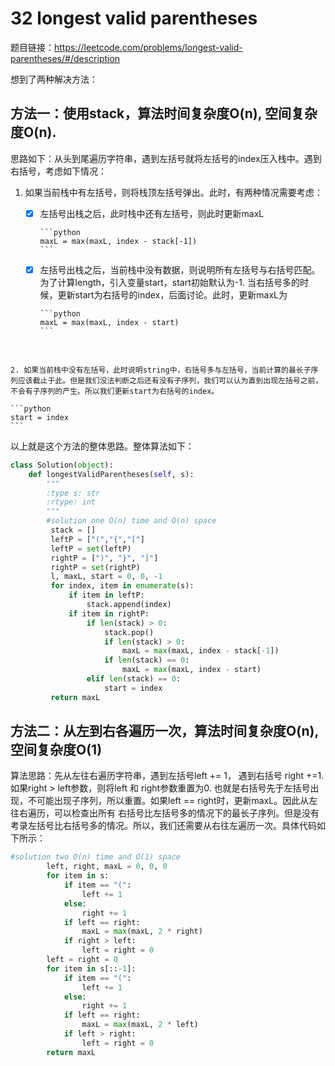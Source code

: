# 32 longest valid parentheses

题目链接：https://leetcode.com/problems/longest-valid-parentheses/#/description

想到了两种解决方法：

## 方法一：使用stack，算法时间复杂度O(n), 空间复杂度O(n).

​	思路如下：从头到尾遍历字符串，遇到左括号就将左括号的index压入栈中。遇到右括号，考虑如下情况：

1.   如果当前栈中有左括号，则将栈顶左括号弹出。此时，有两种情况需要考虑：

     - [x] 左括号出栈之后，此时栈中还有左括号，则此时更新maxL

           ```python
           maxL = max(maxL, index - stack[-1])
           ```

     - [x] 左括号出栈之后，当前栈中没有数据，则说明所有左括号与右括号匹配。为了计算length，引入变量start，start初始默认为-1. 当右括号多的时候，更新start为右括号的index，后面讨论。此时，更新maxL为

           ```python
           maxL = max(maxL, index - start)
           ```

     ​

	2. 如果当前栈中没有左括号，此时说明string中，右括号多与左括号，当前计算的最长子序列应该截止于此。但是我们没法判断之后还有没有子序列，我们可以认为直到出现左括号之前，不会有子序列的产生。所以我们更新start为右括号的index。

    ```python
    start = index
    ```

以上就是这个方法的整体思路。整体算法如下：

```python
class Solution(object):
    def longestValidParentheses(self, s):
        """
        :type s: str
        :rtype: int
        """
        #solution one O(n) time and O(n) space
         stack = []
         leftP = ["(","{","["]
         leftP = set(leftP)
         rightP = [")", "}", "]"]
         rightP = set(rightP)
         l, maxL, start = 0, 0, -1
         for index, item in enumerate(s):
             if item in leftP:
                 stack.append(index)
             if item in rightP:
                 if len(stack) > 0:
                     stack.pop()
                     if len(stack) > 0:
                         maxL = max(maxL, index - stack[-1])
                     if len(stack) == 0:
                         maxL = max(maxL, index - start)
                 elif len(stack) == 0:
                     start = index
         return maxL
```

## 方法二：从左到右各遍历一次，算法时间复杂度O(n), 空间复杂度O(1)

算法思路：先从左往右遍历字符串，遇到左括号left += 1， 遇到右括号 right +=1. 如果right > left参数，则将left 和 right参数重置为0. 也就是右括号先于左括号出现，不可能出现子序列，所以重置。如果left == right时，更新maxL。因此从左往右遍历，可以检查出所有 右括号比左括号多的情况下的最长子序列。但是没有考录左括号比右括号多的情况。所以，我们还需要从右往左遍历一次。具体代码如下所示：

```python
#solution two O(n) time and O(1) space
        left, right, maxL = 0, 0, 0
        for item in s:
            if item == "(":
                left += 1
            else:
                right += 1
            if left == right:
                maxL = max(maxL, 2 * right)
            if right > left:
                left = right = 0
        left = right = 0
        for item in s[::-1]:
            if item == "(":
                left += 1
            else:
                right += 1
            if left == right:
                maxL = max(maxL, 2 * left)
            if left > right:
                left = right = 0
        return maxL
```

